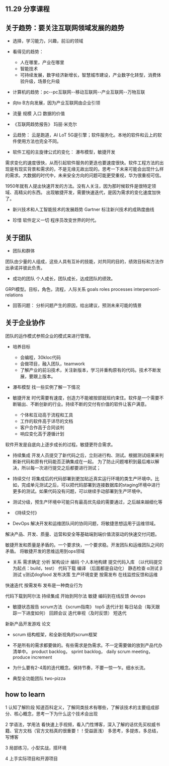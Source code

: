 

## 11.29 分享课程

## **关于趋势：要关注互联网领域发展的趋势**
- 选择，学习能力，兴趣，前沿的领域

- 看得见的趋势：
    - 人在哪里，产业在哪里
    - 智能技术
    - 可持续发展，数字经济新增长，智慧城市建设，产业数字化转型，消费体验升级，场景化升级

- 计算机的趋势：pc--pc互联网--移动互联网--产业互联网--万物互联
- 向to B方向发展，因为产业互联网由企业引领
- 流量 规模 入口 数据的价值
- 《互联网趋势报告》 玛丽·米克尔
- 云趋势：
云是跑道，AI LoT 5G是引擎；软件服务化。本地的软件和云上的软件使用方法也完全不同。
- 软件工程的主旋律公式的变化：
瀑布模型，敏捷开发

需求变化的速度很快，从而引起软件服务的更迭也要速度很快。软件工程方法的出现是有现实背景和需求的，不是无缘无故出现的。思考一下未来可能会出现什么样的需求。大数据的时代中，未来安全方向的问题可能更受重视，华为很重视可信。

1950年就有人提出快速开发的方法。没有人关注，因为那时候软件是很特定领域、高精尖的东西。
出现敏捷开发，需要快速迭代，是因为需求的变化速度加快了。

- 新兴技术和人工智能技术的发展趋势 Gartner
标注新兴技术的成熟度曲线

- 珍惜 软件定义一切 程序员改变世界的时代。

## **关于团队**
- 团队和群体

团队由少量的人组成，这些人具有互补的技能，对共同的目的，绩效目标和方法作出承诺并彼此负责。

- 成功的团队
个人成长，团队成长，达成团队的绩效。

GRPI模型。目标，角色，流程，人际关系 goals roles processes interpersonl-relations

- 回答问题：
分析问题产生的原因，给出建议，预测未来可能的情景

## **关于企业协作**
团队的运作模式参照企业的模式来进行管理。
- 培养目标
    - 会编程，30kloc代码
    - 会做项目，融入团队，teamwork
    - 了解产业的前沿技术，关注新版本，学习并重构原有的代码。技术不断发展，要跟上版本。
- 瀑布模型
找一些实例了解一下情况

- 敏捷开发
  时代需要有速度，创造力不能被按部就班约束住。软件是一个需要不断输出、不断创新的行业。持续不断的交付有价值的软件让客户满意。
    - 个体和互动高于流程和工具
    - 工作的软件高于详尽的文档
    - 客户合作高于合同谈判
    - 响应变化高于遵循计划

软件开发是自底向上逐步成长的过程。敏捷更符合需求。
- 持续集成
开发人员提交了新代码之后，立刻进行构、测试。根据测试结果来判断新代码和原有代码能否正确集成在一起。
为了防止问题堆积到最后难以解决，所以每一次进行提交之后都要进行测试；

- 持续交付
将集成后的代码部署到更加贴近真实运行环境的类生产环境中。比如，完成单元测试之后，可以把代码部署到连接数据库的staging环境中进行更多的测试。如果代码没有问题，可以继续手动部署到生产环境中。

- 测试分级，预生产环境中可能只有最高优先级的需要通过，之后越来越细化等
- 《持续交付》

- DevOps
解决开发和运维团队间的协同问题，将敏捷思想运用于运维领域。

解决产品、开发、质量、运营和安全等基础端到端价值流驱动的快速交付问题。

敏捷开发和质量是矛盾的。一个要求快，一个要求稳。开发团队和运维团队之间的矛盾。
将敏捷开发的思维运用到ops领域

- 关系
需求确定 分析 架构设计 编码 个人本地构建 提交代码入库 （以代码提交为起点：build，test） 代码下载 编译 （后面都是自动化） 静态检查 α测试 β测试 γ测试dogfood 发布决策 生产环境变更 按需发布 在线监控反馈和运维

快速迭代 按需发布 发布是一种商业行为


代码下载到阿尔法  持续集成
开始到阿尔法 敏捷
编码到在线反馈 devops

- 敏捷状态报告
scrum方法  《scrum指南》
top5 迭代计划 每日站会（每天跟踪一下进度如何） 回顾会议 迭代审视（及时反馈） 短迭代

新新产品开发游戏 论文

- scrum 结构框架，和全新视角的scrum框架
- 不是所有的需求都要做的。有些需求是伪需求。不一定需要做的放到产品代办清单中。
product backlog， sprint backlog， daily scrum meeting，produce increment
- 为什么要有2-4周的迭代概念。保持节奏，不要一惊一乍。细水长流。

- 典型全功能团队 two-pizza

## how to learn

1 认知了解阶段
知道百科定义，了解同类技术有哪些，了解该技术的主要组成部分、核心概念，思考一下为什么这个技术会出现

2 学语法，学用法
看快速上手视频，看入门性博客，深入了解的话优先买权威书籍、官方文档（官方文档真的很重要！！受益匪浅）
多思考，多提炼，多总结，写博客

3 局部练习，小型实战，搭环境

4 上手实际项目和开源项目







​    





